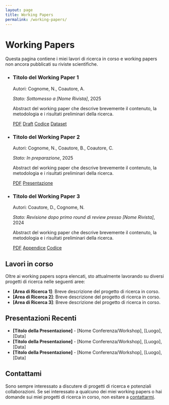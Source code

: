 ```yaml
---
layout: page
title: Working Papers
permalink: /working-papers/
---
```


# Working Papers

Questa pagina contiene i miei lavori di ricerca in corso e working papers non ancora pubblicati su riviste scientifiche.

<ul class="publication-list">
  <li class="publication-item">
    <h3 class="publication-title">Titolo del Working Paper 1</h3>
    <p class="publication-meta">Autori: Cognome, N., Coautore, A.</p>
    <p class="publication-meta"><em>Stato: Sottomesso a [Nome Rivista]</em>, 2025</p>
    <p class="publication-abstract">Abstract del working paper che descrive brevemente il contenuto, la metodologia e i risultati preliminari della ricerca.</p>
    <div class="publication-links">
      <a href="#" target="_blank">PDF</a>
      <a href="#" target="_blank">Draft</a>
      <a href="#" target="_blank">Codice</a>
      <a href="#" target="_blank">Dataset</a>
    </div>
  </li>
  
  <li class="publication-item">
    <h3 class="publication-title">Titolo del Working Paper 2</h3>
    <p class="publication-meta">Autori: Cognome, N., Coautore, B., Coautore, C.</p>
    <p class="publication-meta"><em>Stato: In preparazione</em>, 2025</p>
    <p class="publication-abstract">Abstract del working paper che descrive brevemente il contenuto, la metodologia e i risultati preliminari della ricerca.</p>
    <div class="publication-links">
      <a href="#" target="_blank">PDF</a>
      <a href="#" target="_blank">Presentazione</a>
    </div>
  </li>
  
  <li class="publication-item">
    <h3 class="publication-title">Titolo del Working Paper 3</h3>
    <p class="publication-meta">Autori: Coautore, D., Cognome, N.</p>
    <p class="publication-meta"><em>Stato: Revisione dopo primo round di review presso [Nome Rivista]</em>, 2024</p>
    <p class="publication-abstract">Abstract del working paper che descrive brevemente il contenuto, la metodologia e i risultati preliminari della ricerca.</p>
    <div class="publication-links">
      <a href="#" target="_blank">PDF</a>
      <a href="#" target="_blank">Appendice</a>
      <a href="#" target="_blank">Codice</a>
    </div>
  </li>
</ul>

## Lavori in corso

Oltre ai working papers sopra elencati, sto attualmente lavorando su diversi progetti di ricerca nelle seguenti aree:

- **[Area di Ricerca 1]**: Breve descrizione del progetto di ricerca in corso.
- **[Area di Ricerca 2]**: Breve descrizione del progetto di ricerca in corso.
- **[Area di Ricerca 3]**: Breve descrizione del progetto di ricerca in corso.

## Presentazioni Recenti

- **[Titolo della Presentazione]** - [Nome Conferenza/Workshop], [Luogo], [Data]
- **[Titolo della Presentazione]** - [Nome Conferenza/Workshop], [Luogo], [Data]
- **[Titolo della Presentazione]** - [Nome Conferenza/Workshop], [Luogo], [Data]

## Contattami

Sono sempre interessato a discutere di progetti di ricerca e potenziali collaborazioni. Se sei interessato a qualcuno dei miei working papers o hai domande sui miei progetti di ricerca in corso, non esitare a [contattarmi](/contact).